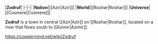 |**Zodruf**|
|-|-|
|**Nation**|[[Azir\|Azir]]|
|**World**|[[Roshar\|Roshar]]|
|**Universe**|[[Cosmere\|Cosmere]]|

**Zodruf** is a town in central [[Azir\|Azir]] on [[Roshar\|Roshar]], located on a river that flows south to [[Azimir\|Azimir]].



https://coppermind.net/wiki/Zodruf